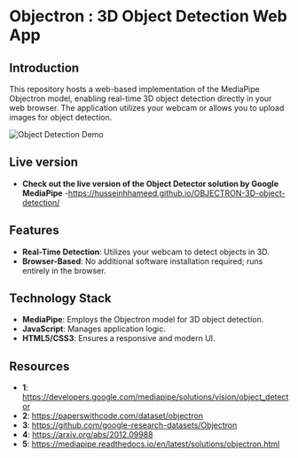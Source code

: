 # Objectron : 3D Object Detection Web App

## Introduction
This repository hosts a web-based implementation of the MediaPipe Objectron model, enabling real-time 3D object detection directly in your web browser. The application utilizes your webcam or allows you to upload images for object detection.

![Object Detection Demo](https://github.com/Husseinhhameed/OBJECTRON/blob/main/Objectron-0000004998-c762a809.gif)

## Live version
- **Check out the live version of the Object Detector solution by Google MediaPipe**
-https://husseinhhameed.github.io/OBJECTRON-3D-object-detection/

## Features
- **Real-Time Detection**: Utilizes your webcam to detect objects in 3D.
- **Browser-Based**: No additional software installation required; runs entirely in the browser.

## Technology Stack
- **MediaPipe**: Employs the Objectron model for 3D object detection.
- **JavaScript**: Manages application logic.
- **HTML5/CSS3**: Ensures a responsive and modern UI.

## Resources
- **1**: https://developers.google.com/mediapipe/solutions/vision/object_detector
- **2**: https://paperswithcode.com/dataset/objectron
- **3**: https://github.com/google-research-datasets/Objectron
- **4**: https://arxiv.org/abs/2012.09988
- **5**: https://mediapipe.readthedocs.io/en/latest/solutions/objectron.html
